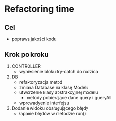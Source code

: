# Refactoring time

## Cel

* poprawa jakości kodu

## Krok po kroku

1. CONTROLLER
   * wyniesienie bloku try-catch do rodzica
2. DB
   * refaktoryzacja metod
   * zmiana Database na klasę Modelu
   * utworzenie klasy abstrakcyjnej modelu
     * metody pobierające dane query i gueryAll
   * wprowadyenie interfejsu
3. Dodanie widoku obsługującego błędy
   * łapanie błędów w metodzie run()